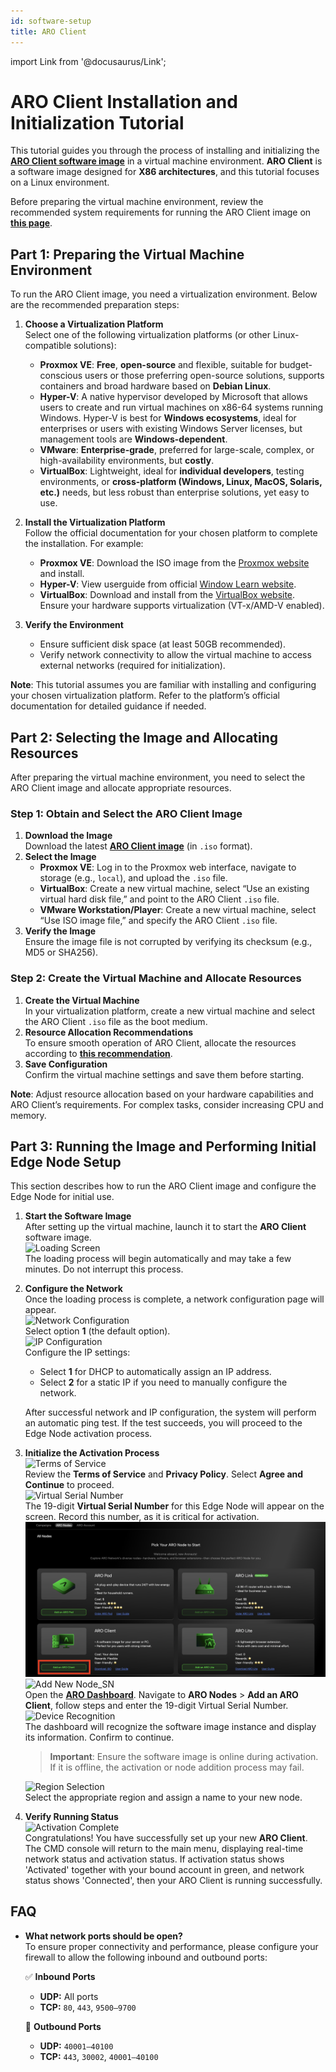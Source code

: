 ```yaml
---
id: software-setup
title: ARO Client
---
```

import Link from '@docusaurus/Link'; 

# ARO Client Installation and Initialization Tutorial

This tutorial guides you through the process of installing and initializing the [**ARO Client software image**](https://download.aro.network/images/aro-client-latest.iso) in a virtual machine environment. **ARO Client** is a software image designed for **X86 architectures**, and this tutorial focuses on a Linux environment.

Before preparing the virtual machine environment, review the recommended system requirements for running the ARO Client image on [**this page**](/docs/edge-node/device-specs.md#recommended-requirements-for-software-clients-aro-client).

## Part 1: Preparing the Virtual Machine Environment

To run the ARO Client image, you need a virtualization environment. Below are the recommended preparation steps:

1. **Choose a Virtualization Platform**  
   Select one of the following virtualization platforms (or other Linux-compatible solutions):
   - **Proxmox VE**: **Free**, **open-source** and flexible, suitable for budget-conscious users or those preferring open-source solutions, supports containers and broad hardware based on **Debian Linux**.
   - **Hyper-V**: A native hypervisor developed by Microsoft that allows users to create and run virtual machines on x86-64 systems running Windows. Hyper-V is best for **Windows ecosystems**, ideal for enterprises or users with existing Windows Server licenses, but management tools are **Windows-dependent**.
   - **VMware**: **Enterprise-grade**, preferred for large-scale, complex, or high-availability environments, but **costly**.
   - **VirtualBox**: Lightweight, ideal for **individual developers**, testing environments, or **cross-platform (Windows, Linux, MacOS, Solaris, etc.)** needs, but less robust than enterprise solutions, yet easy to use.

2. **Install the Virtualization Platform**  
   Follow the official documentation for your chosen platform to complete the installation. For example:
   - **Proxmox VE**: Download the ISO image from the [Proxmox website](https://www.proxmox.com/en/proxmox-ve) and install.
   - **Hyper-V**: View userguide from official [Window Learn website](https://learn.microsoft.com/en-us/windows-server/virtualization/hyper-v/get-started/install-hyper-v?tabs=powershell&pivots=windows-server).
   - **VirtualBox**: Download and install from the [VirtualBox website](https://www.virtualbox.org/).
   Ensure your hardware supports virtualization (VT-x/AMD-V enabled).

3. **Verify the Environment**  
   - Ensure sufficient disk space (at least 50GB recommended).
   - Verify network connectivity to allow the virtual machine to access external networks (required for initialization).

**Note**: This tutorial assumes you are familiar with installing and configuring your chosen virtualization platform. Refer to the platform’s official documentation for detailed guidance if needed.

## Part 2: Selecting the Image and Allocating Resources

After preparing the virtual machine environment, you need to select the ARO Client image and allocate appropriate resources.

### Step 1: Obtain and Select the ARO Client Image
1. **Download the Image**  
   Download the latest [**ARO Client image**](https://download.aro.network/images/aro-client-latest.iso) (in `.iso` format).
2. **Select the Image**  
   - **Proxmox VE**: Log in to the Proxmox web interface, navigate to storage (e.g., `local`), and upload the `.iso` file.
   - **VirtualBox**: Create a new virtual machine, select “Use an existing virtual hard disk file,” and point to the ARO Client `.iso` file.
   - **VMware Workstation/Player**: Create a new virtual machine, select “Use ISO image file,” and specify the ARO Client `.iso` file.
3. **Verify the Image**  
   Ensure the image file is not corrupted by verifying its checksum (e.g., MD5 or SHA256).

### Step 2: Create the Virtual Machine and Allocate Resources
1. **Create the Virtual Machine**  
   In your virtualization platform, create a new virtual machine and select the ARO Client `.iso` file as the boot medium.
2. **Resource Allocation Recommendations**  
   To ensure smooth operation of ARO Client, allocate the resources according to [**this recommendation**](/docs/edge-node/device-specs.md#recommended-requirements-for-software-clients-aro-client).
3. **Save Configuration**  
   Confirm the virtual machine settings and save them before starting.

**Note**: Adjust resource allocation based on your hardware capabilities and ARO Client’s requirements. For complex tasks, consider increasing CPU and memory.

## Part 3: Running the Image and Performing Initial Edge Node Setup

This section describes how to run the ARO Client image and configure the Edge Node for initial use.

1. **Start the Software Image**  
   After setting up the virtual machine, launch it to start the **ARO Client** software image.  
   ![Loading Screen](/img/user-guides/cmd_loading.png)  
   The loading process will begin automatically and may take a few minutes. Do not interrupt this process.

2. **Configure the Network**  
   Once the loading process is complete, a network configuration page will appear.  
   ![Network Configuration](/img/user-guides/cmd_networkconfig.png)  
   Select option **1** (the default option).  
   ![IP Configuration](/img/user-guides/cmd_ipconfig.png)  
   Configure the IP settings:  
   - Select **1** for DHCP to automatically assign an IP address.  
   - Select **2** for a static IP if you need to manually configure the network.  
  
   After successful network and IP configuration, the system will perform an automatic ping test. If the test succeeds, you will proceed to the Edge Node activation process.

3. **Initialize the Activation Process**  
   ![Terms of Service](/img/user-guides/cmd_terms.png)  
   Review the **Terms of Service** and **Privacy Policy**. Select **Agree and Continue** to proceed.  
   ![Virtual Serial Number](/img/user-guides/cmd_SN.png)  
   The 19-digit **Virtual Serial Number** for this Edge Node will appear on the screen. Record this number, as it is critical for activation.  
   ![Add New Node](/img/user-guides/cmd_adding.png)  
   ![Add New Node_SN](/img/user-guides/cmd_inputsn.png)  
   Open the [**ARO Dashboard**](https://dashboard.aro.network). Navigate to **ARO Nodes** > **Add an ARO Client**, follow steps and enter the 19-digit Virtual Serial Number.  
   ![Device Recognition](/img/user-guides/cmd_finddevice.png)  
   The dashboard will recognize the software image instance and display its information. Confirm to continue.  
   > **Important**: Ensure the software image is online during activation. If it is offline, the activation or node addition process may fail.  

   ![Region Selection](/img/user-guides/cmd_region.png)  
   Select the appropriate region and assign a name to your new node.

4. **Verify Running Status**  
   ![Activation Complete](/img/user-guides/cmd_activate.png)  
   Congratulations! You have successfully set up your new **ARO Client**. The CMD console will return to the main menu, displaying real-time network status and activation status. If activation status shows 'Activated' together with your bound account in green, and network status shows 'Connected', then your ARO Client is running successfully.

## FAQ

- **What network ports should be open?**  
  To ensure proper connectivity and performance, please configure your firewall to allow the following inbound and outbound ports:

  ✅ **Inbound Ports**
   - **UDP:** All ports  
   - **TCP:** `80`, `443`, `9500–9700`

  🚀 **Outbound Ports**
   - **UDP:** `40001–40100`  
   - **TCP:** `443`, `30002`, `40001–40100`